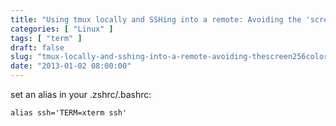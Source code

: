 ```yaml
---
title: "Using tmux locally and SSHing into a remote: Avoiding the 'screen-256color': unknown terminal type. "
categories: [ "Linux" ]
tags: [ "term" ]
draft: false
slug: "tmux-locally-and-sshing-into-a-remote-avoiding-thescreen256colorunknown-terminal-type-using"
date: "2013-01-02 08:00:00"
---
```


set an alias in your .zshrc/.bashrc:

    alias ssh='TERM=xterm ssh'

